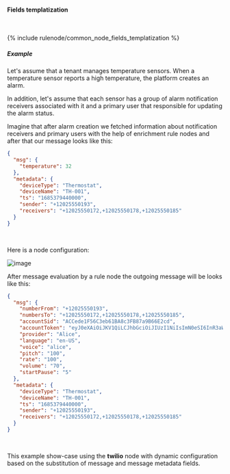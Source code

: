 #### Fields templatization

<div class="divider"></div>
<br/>

{% include rulenode/common_node_fields_templatization %}

##### Example

Let's assume that a tenant manages temperature sensors.
When a temperature sensor reports a high temperature, the platform creates an alarm.

In addition, let's assume that each sensor has a group of alarm notification receivers
associated with it and a primary user that responsible for updating the alarm status.

Imagine that after alarm creation we fetched information about notification receivers and
primary users with the help of enrichment rule nodes and after that our message looks like this:

```json
{
  "msg": {
    "temperature": 32
  },
  "metadata": {
    "deviceType": "Thermostat",
    "deviceName": "TH-001",
    "ts": "1685379440000",
    "sender": "+12025550193",
    "receivers": "+12025550172,+12025550178,+12025550185"
  }
}
```
<br>

Here is a node configuration:

![image](${helpBaseUrl}/help/images/rulenode/examples/twilio-voice-phone-ft.png)

After message evaluation by a rule node the outgoing message will be looks like this:

```json
{
  "msg": {
    "numberFrom": "+12025550193",
    "numbersTo": "+12025550172,+12025550178,+12025550185",
    "accountSid": "ACCede1F56C3eb61BA8c3FB87a9B66E2cd",
    "accountToken": "eyJ0eXAiOiJKV1QiLCJhbGciOiJIUzI1NiIsImN0eSI6InR3aWxpby1mcGE7dj0xIn0.eyJqdGkiOiJTS3h4eHh4eHh4eHh4eHh4eHh4eHh4eHh4eHh4eHh4eHh4LTE0NTA0NzExNDciLCJpc3MiOiJTS3h4eHh4eHh4eHh4eHh4eHh4eHh4eHh4eHh4eHh4eHh4Iiwic3ViIjoiQUN4eHh4eHh4eHh4eHh4eHh4eHh4eHh4eHh4eHh4eHh4eCIsIm5iZiI6MTQ1MDQ3MTE0NywiZXhwIjoxNDUwNDc0NzQ3LCJncmFudHMiOnsiaWRlbnRpdHkiOiJ1c2VyQGV4YW1wbGUuY29tIiwiaXBfbWVzc2FnaW5nIjp7InNlcnZpY2Vfc2lkIjoiSVN4eHh4eHh4eHh4eHh4eHh4eHh4eHh4eHh4eHh4eHh4eCIsImVuZHBvaW50X2lkIjoiSGlwRmxvd1NsYWNrRG9ja1JDOnVzZXJAZXhhbXBsZS5jb206c29tZWlvc2RldmljZSJ9fX0.IHx8KeH1acIfwnd8EIin3QBGPbfnF-yVnSFp5NpQJi0",
    "provider": "Alice",
    "language": "en-US",
    "voice": "alice",
    "pitch": "100",
    "rate": "100",
    "volume": "70",
    "startPause": "5"
  },
  "metadata": {
    "deviceType": "Thermostat",
    "deviceName": "TH-001",
    "ts": "1685379440000",
    "sender": "+12025550193",
    "receivers": "+12025550172,+12025550178,+12025550185"
  }
}
```

<br>

This example show-case using the **twilio** node with dynamic configuration based on the substitution of message and message metadata fields.

<br>
<br>
